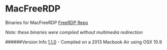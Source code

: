 MacFreeRDP
==========

Binaries for MacFreeRDP
[FreeRDP Repo](https://github.com/FreeRDP/FreeRDP)

*Note: these binaries were compiled without multimedia redirection*

######Version Info
[1.1.0](https://github.com/FreeRDP/FreeRDP/releases/tag/1.1.0-beta+2013071101) - Compiled on a 2013 Macbook Air using OSX 10.9
